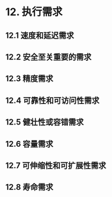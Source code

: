 # 12. 执行需求

## 12.1 速度和延迟需求

## 12.2 安全至关重要的需求

## 12.3 精度需求

## 12.4 可靠性和可访问性需求

## 12.5 健壮性或容错需求

## 12.6 容量需求

## 12.7 可伸缩性和可扩展性需求

## 12.8 寿命需求
